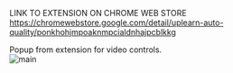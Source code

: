 LINK TO EXTENSION ON CHROME WEB STORE<br>
https://chromewebstore.google.com/detail/uplearn-auto-quality/ponkhohjmpoaknmpcialdnhajpcblkkg 

Popup from extension for video controls.<br>
![main](https://github.com/user-attachments/assets/5fc0308e-4c46-41ff-ad1b-749331b1d78d)

